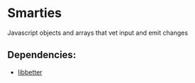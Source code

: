 # Smarties
Javascript objects and arrays that vet input and emit changes

## Dependencies:
 - [libbetter](https://github.com/plundell/libbetter)

